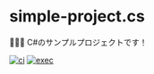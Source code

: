 # simple-project.cs

🐠🐠🐠 C#のサンプルプロジェクトです！  

[![ci](https://github.com/osawa-koki/simple-project.cs/actions/workflows/ci.yml/badge.svg)](https://github.com/osawa-koki/simple-project.cs/actions/workflows/ci.yml)
[![exec](https://github.com/osawa-koki/simple-project.cs/actions/workflows/exec.yml/badge.svg)](https://github.com/osawa-koki/simple-project.cs/actions/workflows/exec.yml)
